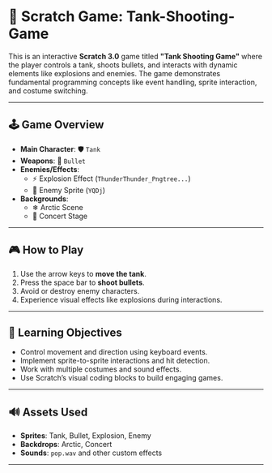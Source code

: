 
# 🎯 Scratch Game: Tank-Shooting-Game

This is an interactive **Scratch 3.0** game titled **"Tank Shooting Game"** where the player controls a tank, shoots bullets, and interacts with dynamic elements like explosions and enemies. The game demonstrates fundamental programming concepts like event handling, sprite interaction, and costume switching.

---

## 🕹 Game Overview

- **Main Character**: 🛡️ `Tank`
- **Weapons**: 🔫 `Bullet`
- **Enemies/Effects**:
  - ⚡ Explosion Effect (`ThunderThunder_Pngtree...`)
  - 🧍 Enemy Sprite (`YQDj`)
- **Backgrounds**:
  - ❄ Arctic Scene
  - 🎤 Concert Stage

---

## 🎮 How to Play

1. Use the arrow keys to **move the tank**.
2. Press the space bar to **shoot bullets**.
3. Avoid or destroy enemy characters.
4. Experience visual effects like explosions during interactions.

---

## 🧠 Learning Objectives

- Control movement and direction using keyboard events.
- Implement sprite-to-sprite interactions and hit detection.
- Work with multiple costumes and sound effects.
- Use Scratch’s visual coding blocks to build engaging games.

---

## 🔊 Assets Used

- **Sprites**: Tank, Bullet, Explosion, Enemy
- **Backdrops**: Arctic, Concert
- **Sounds**: `pop.wav` and other custom effects

---



